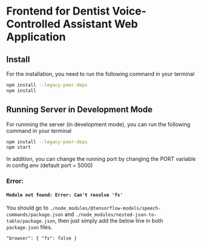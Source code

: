 # Frontend for Dentist Voice-Controlled Assistant Web Application

## Install

For the installation, you need to run the following command in your terminal

```sh
npm install --legacy-peer-deps
npm install
```

## Running Server in Development Mode

For runnning the server (in development mode), you can run the following command in your terminal

```sh
npm install --legacy-peer-deps
npm start
```

In addition, you can change the running port by changing the PORT variable in config.env (default port = 5000)

### Error:

#### `Module not found: Error: Can't resolve 'fs'`

You should go to `./node_modules/@tensorflow-models/speech-commands/package.json` and `./node_modules/nested-json-to-table/package.json`, then just simply add the below line in both `package.json` files.

```
"browser": { "fs": false }
```
